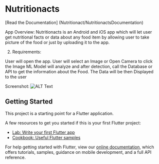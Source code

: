 # Nutritionacts

[Read the Documentation] (Nutritionact/NutritionactsDocumentation)


App Overview: 
Nutritionacts is an Android and iOS app which will let user get nutritional facts or data about any food item by allowing user to take picture of the food or just by uploading it to the app. 

2. Requirements: 

User will open the app.
User will select an Image or Open Camera to click the Image
ML Model will analyze and after detection, call the Database or API to get the information about the Food.
The Data will be then Displayed to the user

Screenshot:
![ALT Text](https://github.com/pradhulstha/Nutritionact/android/app/src/main/res/drawable/NutritionactSample.gif)  


## Getting Started

This project is a starting point for a Flutter application.

A few resources to get you started if this is your first Flutter project:

- [Lab: Write your first Flutter app](https://flutter.io/docs/get-started/codelab)
- [Cookbook: Useful Flutter samples](https://flutter.io/docs/cookbook)

For help getting started with Flutter, view our 
[online documentation](https://flutter.io/docs), which offers tutorials, 
samples, guidance on mobile development, and a full API reference.
